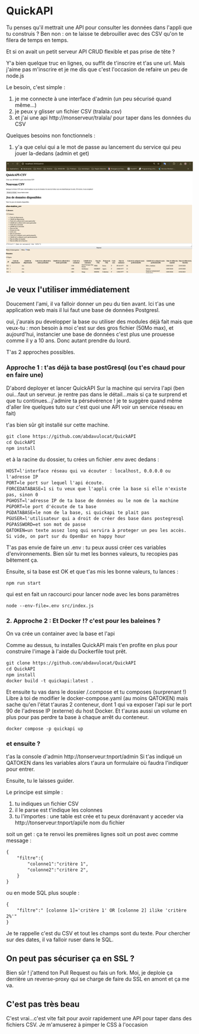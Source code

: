 # QuickAPI

Tu penses qu'il mettrait une API pour consulter les données dans l'appli que tu construis ?
Ben non : on te laisse te debrouiller avec des CSV qu'on te filera de temps en temps.

Et si on avait un petit serveur API CRUD flexible et pas prise de tête ?

Y'a bien quelque truc en lignes, ou suffit de t'inscrire et t'as une url.
Mais j'aime pas m'inscrire et je me dis que c'est l'occasion de refaire un peu de node.js

Le besoin, c'est simple : 
1. je me connecte à une interface d'admin (un peu sécurisé quand même...)
2. je peux y glisser un fichier CSV (tralala.csv)
3. et j'ai une api http://monserveur/tralala/ pour taper dans les données du CSV

Quelques besoins non fonctionnels : 
1. y'a que celui qui a le mot de passe au lancement du service qui peu jouer la-dedans (admin et get)

![Capture d'écran de l'admin](https://raw.githubusercontent.com/abdavulocat/quickapiotr/main/docs/screenshot.png)

## Je veux l'utiliser immédiatement

Doucement l'ami, il va falloir donner un peu du tien avant.
Ici t'as une application web mais il lui faut une base de données Postgresl. 

oui, j'aurais pu developper la base ou utiliser des modules déjà fait mais que veux-tu : mon besoin à moi c'est sur des gros fichier (50Mo max), et aujourd'hui, instancier une base de données c'est plus une prouesse comme il y a 10 ans. Donc autant prendre du lourd.  

T'as 2 approches possibles. 

### Approche 1 : t'as déjà ta base postGresql (ou t'es chaud pour en faire une)

D'abord deployer et lancer QuickAPI Sur la machine qui servira l'api (ben oui...faut un serveur. je rentre pas dans le détail...mais si ça te surprend et que tu continues...j'admire ta pérsévérence ! je te suggère quand même d'aller lire quelques tuto sur c'est quoi une API voir un service réseau en fait)

t'as bien sûr git installé sur cette machine.

    git clone https://github.com/abdavulocat/QuickAPI
    cd QuickAPI
    npm install

et à la racine du dossier, tu crées un fichier .env avec dedans : 

    HOST=l'interface réseau qui va écouter : localhost, 0.0.0.0 ou l'adresse IP
    PORT=le port sur lequel l'api écoute.
    FORCEDATABASE=1 si tu veux que l'appli crée la base si elle n'existe pas, sinon 0
    PGHOST=l'adresse IP de ta base de données ou le nom de la machine
    PGPORT=le port d'écoute de ta base
    PGDATABASE=le nom de la base, si quickapi te plait pas
    PGUSER=l'utilisateur qui a droit de créer des base dans postegresql
    PGPASSWORD=et son mot de passe
    QATOKEN=un texte assez long qui servira à proteger un peu les accès. Si vide, on part sur du OpenBar en happy hour

T'as pas envie de faire un .env : tu peux aussi créer ces variables d'environnements.
Bien sûr tu met les bonnes valeurs, tu recopies pas bêtement ça.

Ensuite, si ta base est OK et que t'as mis les bonne valeurs, tu lances :

    npm run start

qui est en fait un raccourci pour lancer node avec les bons paramètres

    node --env-file=.env src/index.js


### 2. Approche 2 : Et Docker !? c'est pour les baleines ?

On va crée un container avec la base et l'api

Comme au dessus, tu installes QuickAPI mais t'en profite en plus pour construire l'image à l'aide du Dockerfile tout prêt.

    git clone https://github.com/abdavulocat/QuickAPI
    cd QuickAPI
    npm install
    docker build -t quickapi:latest .

Et ensuite tu vas dans le dossier /.compose et tu composes (surprenant !)
Libre à toi de modifier le docker-compose.yaml (au moins QATOKEN) mais sache qu'en l'état t'auras 2 conteneur, dont 1 qui va exposer l'api sur le port 90 de l'adresse IP (externe) du host Docker. Et t'auras aussi un volume en plus pour pas perdre ta base à chaque arrêt du conteneur.

    docker compose -p quickapi up

### et ensuite ?

t'as la console d'admin http://tonserveur:tnport/admin 
Si t'as indiqué un QATOKEN dans les variables alors t'aura un formulaire où faudra l'indiquer pour entrer.

Ensuite, tu le laisses guider.

Le principe est simple : 
1. tu indiques un fichier CSV
2. il le parse est t'indique les colonnes
3. tu l'importes : une table est crée et tu peux dorénavant y acceder via http://tonserveur:tnport/api/le nom du fichier

soit un get : ça te renvoi les premières lignes
soit un post avec comme message : 

    {
        "filtre":{
            "colonne1":"critère 1",
            "colonne2":"critère 2",
        }
    }


ou en mode SQL plus souple : 

    {
        "filtre":" [colonne 1]='critère 1' OR [colonne 2] ilike 'critère 2%'"
    }

Je te rappelle c'est du CSV et tout les champs sont du texte.
Pour chercher sur des dates, il va falloir ruser dans le SQL.

## On peut pas sécuriser ça en SSL ?
Bien sûr ! j'attend ton Pull Request ou fais un fork. 
Moi, je deploie ça derrière un reverse-proxy qui se charge de faire du SSL en amont et ça me va.

## C'est pas très beau
C'est vrai...c'est vite fait pour avoir rapidement une API pour taper dans des fichiers CSV.
Je m'amuserez à pimper le CSS à l'occasion
